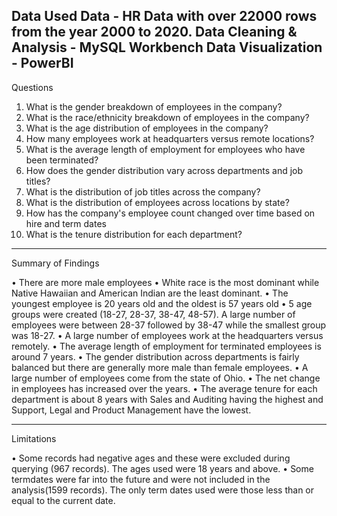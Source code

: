 
Data Used
Data - HR Data with over 22000 rows from the year 2000 to 2020.
Data Cleaning & Analysis - MySQL Workbench
Data Visualization - PowerBI
--------------------------------------------------------------------------------
Questions

1. What is the gender breakdown of employees in the company?
2. What is the race/ethnicity breakdown of employees in the company?
3. What is the age distribution of employees in the company?
4. How many employees work at headquarters versus remote locations?
5. What is the average length of employment for employees who have been terminated?
6. How does the gender distribution vary across departments and job titles?
7. What is the distribution of job titles across the company?
8. What is the distribution of employees across locations by state?
9. How has the company's employee count changed over time based on hire and term dates
10. What is the tenure distribution for each department?

--------------------------------------------------------------------------------

Summary of Findings

• There are more male employees
• White race is the most dominant while Native Hawaiian and American Indian are the least dominant.
• The youngest employee is 20 years old and the oldest is 57 years old
• 5 age groups were created (18-27, 28-37, 38-47, 48-57). A large number of employees were between 28-37
followed by 38-47 while the smallest group was 18-27.
• A large number of employees work at the headquarters versus remotely.
• The average length of employment for terminated employees is around 7 years.
• The gender distribution across departments is fairly balanced but there are generally more male than female
employees.
• A large number of employees come from the state of Ohio.
• The net change in employees has increased over the years.
• The average tenure for each department is about 8 years with Sales and Auditing having the highest and
Support, Legal and Product Management have the lowest.

---------------------------------------------------------------------------------

Limitations

• Some records had negative ages and these were excluded during querying (967 records). The ages used were 18
years and above.
• Some termdates were far into the future and were not included in the analysis(1599 records). The only term dates
used were those less than or equal to the current date.
